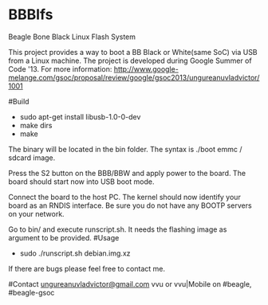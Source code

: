 BBBlfs
======

Beagle Bone Black Linux Flash System

This project provides a way to boot a BB Black or White(same SoC) via USB from a Linux machine. The project is developed during Google Summer of Code '13. 
For more information: http://www.google-melange.com/gsoc/proposal/review/google/gsoc2013/ungureanuvladvictor/1001

#Build
- sudo apt-get install libusb-1.0-0-dev
- make dirs
- make

The binary will be located in the bin folder. The syntax is ./boot emmc / sdcard image.

Press the S2 button on the BBB/BBW and apply power to the board. The board should start now into USB boot mode. 

Connect the board to the host PC. The kernel should now identify your board as an RNDIS interface. Be sure you do not have any BOOTP servers on your network.

Go to bin/ and execute runscript.sh. It needs the flashing image as argument to be provided.
#Usage
- sudo ./runscript.sh debian.img.xz

If there are bugs please feel free to contact me.


#Contact
ungureanuvladvictor@gmail.com
vvu or vvu|Mobile on #beagle, #beagle-gsoc


